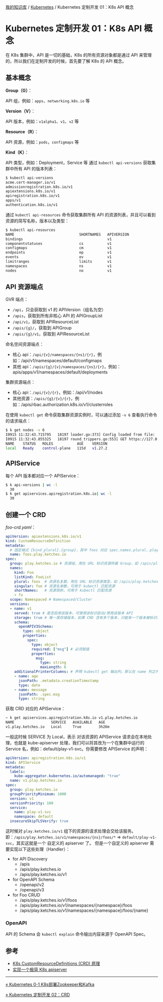 [我的知识库](../README.md) / [Kubernetes](zz_generated_mdi.md) / Kubernetes 定制开发 01：K8s API 概念

# Kubernetes 定制开发 01：K8s API 概念

在 K8s 集群中，API 是一切的基础，K8s 的所有资源对象都是通过 API 来管理的，所以我们在定制开发的时候，首先要了解 K8s 的 API 概念。

## 基本概念

**Group（G）**：

API 组，例如：`apps`、`networking.k8s.io` 等

**Version（V）**：

API 版本，例如：`v1alpha1`、`v1`、`v2` 等

**Resource（R）**：

API 资源，例如：`pods`，`configmaps` 等

**Kind（K）**：

API 类型，例如：Deployment，Service 等
通过 `kubectl api-versions` 获取集群中所有 API 的版本列表：

```bash
$ kubectl api-versions
acme.cert-manager.io/v1
admissionregistration.k8s.io/v1
apiextensions.k8s.io/v1
apiregistration.k8s.io/v1
apps/v1
authentication.k8s.io/v1
```

通过 `kubectl api-resources` 命令获取集群所有 API 的资源列表，并且可以看到资源的简写名称，版本以及类型：

```bash
$ kubectl api-resources
NAME                              SHORTNAMES   APIVERSION                             NAMESPACED   KIND
bindings                                       v1                                     true         Binding
componentstatuses                 cs           v1                                     false        ComponentStatus
configmaps                        cm           v1                                     true         ConfigMap
endpoints                         ep           v1                                     true         Endpoints
events                            ev           v1                                     true         Event
limitranges                       limits       v1                                     true         LimitRange
namespaces                        ns           v1                                     false        Namespace
nodes                             no           v1                                     false        Node
```

## API 资源端点

GVR 端点：

- `/api`，只会获取到 v1 的 APIVersion（组名为空）
- `/apis`，获取到所有非核心 API 的 APIGroupList
- `/api/v1`，获取到 APIResourceList
- `/apis/{g}/`，获取到 APIGroup
- `/apis/{g}/v1`，获取到 APIResourceList

命名空间资源端点：

- 核心 api：`/api/{v}/namespaces/{ns}/{r}`，例如：/api/v1/namespaces/default/configmaps
- 其他 api：`/apis/{g}/{v}/namespaces/{ns}/{r}`，例如：apis/apps/v1/namespaces/default/deployments

集群资源端点：

- 核心 api：`/api/{v}/{r}`，例如：/api/v1/nodes
- 其他资源：`/apis/{g}/{v}/{r}`，例如：/apis/rbac.authorization.k8s.io/v1/clusterroles

在使用 `kubectl get` 命令获取集群资源实例时，可以通过添加 `-v 6` 查看执行命令的请求端点：

```bash
$ k get nodes -v 6
I0915 11:32:43.715795   18197 loader.go:373] Config loaded from file:  /Users/dp/.kube/config
I0915 11:32:43.855325   18197 round_trippers.go:553] GET https://127.0.01:6443/api/v1/nodes?limit=500 200 OK in 135 milliseconds
NAME    STATUS   ROLES           AGE    VERSION
local   Ready    control-plane   115d   v1.27.2
```

## APIService

每个 API 版本都对应一个 APIService：

```bash
$ k api-versions | wc -l
  30
$ k get apiservices.apiregistration.k8s.io| wc -l
  30
```

## 创建一个 CRD

*foo-crd.yaml*：

```yaml
apiVersion: apiextensions.k8s.io/v1
kind: CustomResourceDefinition
metadata:
  # 固定格式 {kind_plural}.{group}，其中 foos 对应 spec.names.plural，play.ketches.io 对应 spec.group
  name: foos.play.ketches.io
spec:
  group: play.ketches.io # 资源组，用在 URL 标识资源所属 Group，如 /apis/play.ketches.io/v1/foos 之 foos.play.ketches.io
  names:
    kind: Foo
    listKind: FooList
    plural: foos  # 资源名复数，用在 URL 标识资源类型，如 /apis/play.ketches.io/v1/foos 之 foos
    singular: foo # 资源名单数，可用于 kubectl 匹配资源
    shortNames:   # 资源简称，可用于 kubectl 匹配资源
    - fo
  scope: Namespaced # Namespaced/Cluster
  versions:
  - name: v1
    served: true # 是否启用该版本，可使用该标识启动/禁用该版本 API
    storage: true # 唯一落存储版本，如果 CRD 含有多个版本，只能有一个版本被标识为 true
    schema:
      openAPIV3Schema:
        type: object
        properties:
          spec:
            type: object
            required: ["msg"] # 必须赋值
            properties:
              msg:
                type: string
                maxLength: 6
    additionalPrinterColumns: # 声明 kubectl get 输出列，默认在 name 列之外额外输出 age 列，改为额外输出 age 列，message 列
    - name: age
      jsonPath: .metadata.creationTimestamp
      type: date
    - name: message
      jsonPath: .spec.msg
      type: string
```

获取 CRD 对应的 APIService：

```bash
~ k get apiservices.apiregistration.k8s.io v1.play.ketches.io
NAME                 SERVICE   AVAILABLE   AGE
v1.play.ketches.io   Local     True        3h26m
```

一般这时候 SERVICE 为 Local，表示 对该资源的 APIService 请求会在本地处理，也就是 kube-apiserver 处理，我们可以将其改为一个在集群中运行的 Service 名，例如：default/play-v1-svc。你需要修改 APIService 的声明：

```yaml
apiVersion: apiregistration.k8s.io/v1
kind: APIService
metadata:
  labels:
    kube-aggregator.kubernetes.io/automanaged: "true"
  name: v1.play.ketches.io
spec:
  group: play.ketches.io
  groupPriorityMinimum: 1000
  version: v1
  versionPriority: 100
  service:
    name: play-v1-svc
    namespace: default
  insecureSkipTLSVerify: true
```

这时候对 `play.ketches.io/v1` 组下的资源的请求处理会交给该服务。
即：`/apis/play.ketches.io/v1/namespaces/{ns}/foos/*` => `default/play-v1-svc`，其实这就是一个 自定义的 apiserver 了。
但是一个自定义的 apiserver 需要实现以下这些处理（Handler）：

- for API Discovery
  - /apis
  - /apis/play.ketches.io
  - /apis/play.ketches.io/v1
- for OpenAPI Schema
  - /openapi/v2
  - /openapi/v3
- for Foo CRUD
  - /apis/play.ketches.io/v1/foos
  - /apis/play.ketches.io/v1/namespaces/{namespace}/foos
  - /apis/play.ketches.io/v1/namespaces/{namespace}/foos/{name}

### OpenAPI

API 的 Schema 会
`kubectl explain` 命令输出内容来源于 OpenAPI Spec。

## 参考

- [K8s CustomResourceDefinitions (CRD) 原理](https://www.zeng.dev/post/2023-k8s-api-by-crd)
- [实现一个极简 K8s apiserver](https://www.zeng.dev/post/2023-k8s-apiserver-from-scratch/)

---
[« Kubernetes 0-1 K8s部署Zookeeper和Kafka](k8s-deploy-zookeeper-kafka.md)

[» Kubernetes 定制开发 02：CRD](k8s-dev-02-crd.md)
